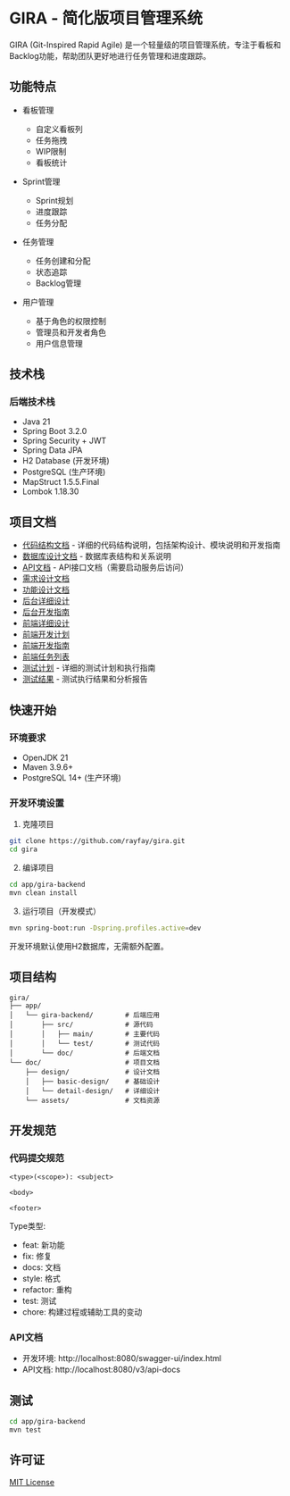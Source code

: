 # GIRA - 简化版项目管理系统

GIRA (Git-Inspired Rapid Agile) 是一个轻量级的项目管理系统，专注于看板和Backlog功能，帮助团队更好地进行任务管理和进度跟踪。

## 功能特点

- 看板管理
  - 自定义看板列
  - 任务拖拽
  - WIP限制
  - 看板统计

- Sprint管理
  - Sprint规划
  - 进度跟踪
  - 任务分配

- 任务管理
  - 任务创建和分配
  - 状态追踪
  - Backlog管理

- 用户管理
  - 基于角色的权限控制
  - 管理员和开发者角色
  - 用户信息管理

## 技术栈

### 后端技术栈
- Java 21
- Spring Boot 3.2.0
- Spring Security + JWT
- Spring Data JPA
- H2 Database (开发环境)
- PostgreSQL (生产环境)
- MapStruct 1.5.5.Final
- Lombok 1.18.30

## 项目文档

- [代码结构文档](app/gira-backend/doc/code-structure.md) - 详细的代码结构说明，包括架构设计、模块说明和开发指南
- [数据库设计文档](doc/design/basic-design/database.md) - 数据库表结构和关系说明
- [API文档](http://localhost:8080/swagger-ui/index.html) - API接口文档（需要启动服务后访问）
- [需求设计文档](doc/design/basic-design/requirements.md)
- [功能设计文档](doc/design/basic-design/functional.md)
- [后台详细设计](doc/design/detail-design/backend-design.md)
- [后台开发指南](doc/design/detail-design/backend-development.md)
- [前端详细设计](doc/design/detail-design/frontend-design.md)
- [前端开发计划](doc/design/detail-design/frontend-development-plan.md)
- [前端开发指南](doc/design/detail-design/frontend-development.md)
- [前端任务列表](doc/design/detail-design/frontend-task-list.md)
- [测试计划](app/gira-backend/doc/test-plan.md) - 详细的测试计划和执行指南
- [测试结果](app/gira-backend/doc/test-results.md) - 测试执行结果和分析报告

## 快速开始

### 环境要求
- OpenJDK 21
- Maven 3.9.6+
- PostgreSQL 14+ (生产环境)

### 开发环境设置

1. 克隆项目
```bash
git clone https://github.com/rayfay/gira.git
cd gira
```

2. 编译项目
```bash
cd app/gira-backend
mvn clean install
```

3. 运行项目（开发模式）
```bash
mvn spring-boot:run -Dspring.profiles.active=dev
```

开发环境默认使用H2数据库，无需额外配置。

## 项目结构

```
gira/
├── app/
│   └── gira-backend/        # 后端应用
│       ├── src/             # 源代码
│       │   ├── main/        # 主要代码
│       │   └── test/        # 测试代码
│       └── doc/             # 后端文档
└── doc/                     # 项目文档
    ├── design/              # 设计文档
    │   ├── basic-design/    # 基础设计
    │   └── detail-design/   # 详细设计
    └── assets/              # 文档资源
```

## 开发规范

### 代码提交规范

```
<type>(<scope>): <subject>

<body>

<footer>
```

Type类型:
- feat: 新功能
- fix: 修复
- docs: 文档
- style: 格式
- refactor: 重构
- test: 测试
- chore: 构建过程或辅助工具的变动

### API文档

- 开发环境: http://localhost:8080/swagger-ui/index.html
- API文档: http://localhost:8080/v3/api-docs

## 测试

```bash
cd app/gira-backend
mvn test
```

## 许可证

[MIT License](LICENSE) 